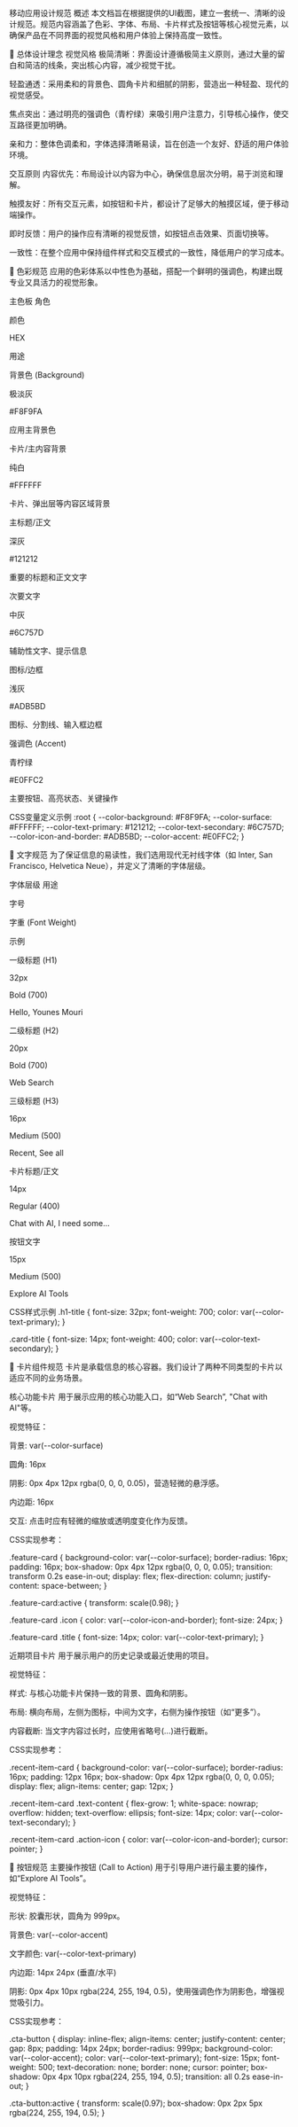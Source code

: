 移动应用设计规范
概述
本文档旨在根据提供的UI截图，建立一套统一、清晰的设计规范。规范内容涵盖了色彩、字体、布局、卡片样式及按钮等核心视觉元素，以确保产品在不同界面的视觉风格和用户体验上保持高度一致性。

🎨 总体设计理念
视觉风格
极简清晰：界面设计遵循极简主义原则，通过大量的留白和简洁的线条，突出核心内容，减少视觉干扰。

轻盈通透：采用柔和的背景色、圆角卡片和细腻的阴影，营造出一种轻盈、现代的视觉感受。

焦点突出：通过明亮的强调色（青柠绿）来吸引用户注意力，引导核心操作，使交互路径更加明确。

亲和力：整体色调柔和，字体选择清晰易读，旨在创造一个友好、舒适的用户体验环境。

交互原则
内容优先：布局设计以内容为中心，确保信息层次分明，易于浏览和理解。

触摸友好：所有交互元素，如按钮和卡片，都设计了足够大的触摸区域，便于移动端操作。

即时反馈：用户的操作应有清晰的视觉反馈，如按钮点击效果、页面切换等。

一致性：在整个应用中保持组件样式和交互模式的一致性，降低用户的学习成本。

🎨 色彩规范
应用的色彩体系以中性色为基础，搭配一个鲜明的强调色，构建出既专业又具活力的视觉形象。

主色板
角色

颜色

HEX

用途

背景色 (Background)

极淡灰

#F8F9FA

应用主背景色

卡片/主内容背景

纯白

#FFFFFF

卡片、弹出层等内容区域背景

主标题/正文

深灰

#121212

重要的标题和正文文字

次要文字

中灰

#6C757D

辅助性文字、提示信息

图标/边框

浅灰

#ADB5BD

图标、分割线、输入框边框

强调色 (Accent)

青柠绿

#E0FFC2

主要按钮、高亮状态、关键操作

CSS变量定义示例
:root {
  --color-background: #F8F9FA;
  --color-surface: #FFFFFF;
  --color-text-primary: #121212;
  --color-text-secondary: #6C757D;
  --color-icon-and-border: #ADB5BD;
  --color-accent: #E0FFC2;
}

📝 文字规范
为了保证信息的易读性，我们选用现代无衬线字体（如 Inter, San Francisco, Helvetica Neue），并定义了清晰的字体层级。

字体层级
用途

字号

字重 (Font Weight)

示例

一级标题 (H1)

32px

Bold (700)

Hello, Younes Mouri

二级标题 (H2)

20px

Bold (700)

Web Search

三级标题 (H3)

16px

Medium (500)

Recent, See all

卡片标题/正文

14px

Regular (400)

Chat with AI, I need some...

按钮文字

15px

Medium (500)

Explore AI Tools

CSS样式示例
.h1-title {
  font-size: 32px;
  font-weight: 700;
  color: var(--color-text-primary);
}

.card-title {
  font-size: 14px;
  font-weight: 400;
  color: var(--color-text-secondary);
}

🎴 卡片组件规范
卡片是承载信息的核心容器。我们设计了两种不同类型的卡片以适应不同的业务场景。

核心功能卡片
用于展示应用的核心功能入口，如“Web Search”, "Chat with AI"等。

视觉特征：

背景: var(--color-surface)

圆角: 16px

阴影: 0px 4px 12px rgba(0, 0, 0, 0.05)，营造轻微的悬浮感。

内边距: 16px

交互: 点击时应有轻微的缩放或透明度变化作为反馈。

CSS实现参考：

.feature-card {
  background-color: var(--color-surface);
  border-radius: 16px;
  padding: 16px;
  box-shadow: 0px 4px 12px rgba(0, 0, 0, 0.05);
  transition: transform 0.2s ease-in-out;
  display: flex;
  flex-direction: column;
  justify-content: space-between;
}

.feature-card:active {
  transform: scale(0.98);
}

.feature-card .icon {
  color: var(--color-icon-and-border);
  font-size: 24px;
}

.feature-card .title {
  font-size: 14px;
  color: var(--color-text-primary);
}

近期项目卡片
用于展示用户的历史记录或最近使用的项目。

视觉特征：

样式: 与核心功能卡片保持一致的背景、圆角和阴影。

布局: 横向布局，左侧为图标，中间为文字，右侧为操作按钮（如“更多”）。

内容截断: 当文字内容过长时，应使用省略号(...)进行截断。

CSS实现参考：

.recent-item-card {
  background-color: var(--color-surface);
  border-radius: 16px;
  padding: 12px 16px;
  box-shadow: 0px 4px 12px rgba(0, 0, 0, 0.05);
  display: flex;
  align-items: center;
  gap: 12px;
}

.recent-item-card .text-content {
  flex-grow: 1;
  white-space: nowrap;
  overflow: hidden;
  text-overflow: ellipsis;
  font-size: 14px;
  color: var(--color-text-secondary);
}

.recent-item-card .action-icon {
  color: var(--color-icon-and-border);
  cursor: pointer;
}

🔳 按钮规范
主要操作按钮 (Call to Action)
用于引导用户进行最主要的操作，如“Explore AI Tools”。

视觉特征：

形状: 胶囊形状，圆角为 999px。

背景色: var(--color-accent)

文字颜色: var(--color-text-primary)

内边距: 14px 24px (垂直/水平)

阴影: 0px 4px 10px rgba(224, 255, 194, 0.5)，使用强调色作为阴影色，增强视觉吸引力。

CSS实现参考：

.cta-button {
  display: inline-flex;
  align-items: center;
  justify-content: center;
  gap: 8px;
  padding: 14px 24px;
  border-radius: 999px;
  background-color: var(--color-accent);
  color: var(--color-text-primary);
  font-size: 15px;
  font-weight: 500;
  text-decoration: none;
  border: none;
  cursor: pointer;
  box-shadow: 0px 4px 10px rgba(224, 255, 194, 0.5);
  transition: all 0.2s ease-in-out;
}

.cta-button:active {
  transform: scale(0.97);
  box-shadow: 0px 2px 5px rgba(224, 255, 194, 0.5);
}
